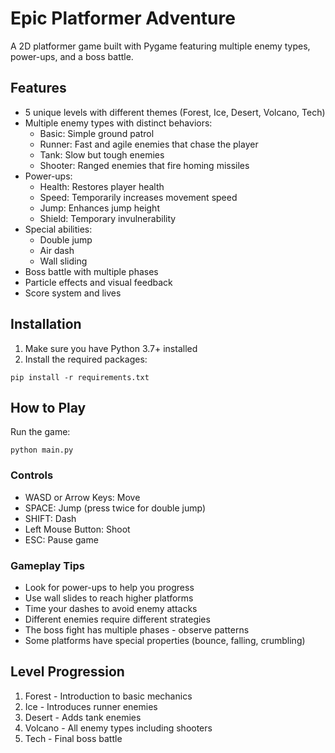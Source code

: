# Epic Platformer Adventure

A 2D platformer game built with Pygame featuring multiple enemy types, power-ups, and a boss battle.

## Features

- 5 unique levels with different themes (Forest, Ice, Desert, Volcano, Tech)
- Multiple enemy types with distinct behaviors:
  - Basic: Simple ground patrol
  - Runner: Fast and agile enemies that chase the player
  - Tank: Slow but tough enemies
  - Shooter: Ranged enemies that fire homing missiles
- Power-ups:
  - Health: Restores player health
  - Speed: Temporarily increases movement speed
  - Jump: Enhances jump height
  - Shield: Temporary invulnerability
- Special abilities:
  - Double jump
  - Air dash
  - Wall sliding
- Boss battle with multiple phases
- Particle effects and visual feedback
- Score system and lives

## Installation

1. Make sure you have Python 3.7+ installed
2. Install the required packages:
```
pip install -r requirements.txt
```

## How to Play

Run the game:
```
python main.py
```

### Controls

- WASD or Arrow Keys: Move
- SPACE: Jump (press twice for double jump)
- SHIFT: Dash
- Left Mouse Button: Shoot
- ESC: Pause game

### Gameplay Tips

- Look for power-ups to help you progress
- Use wall slides to reach higher platforms
- Time your dashes to avoid enemy attacks
- Different enemies require different strategies
- The boss fight has multiple phases - observe patterns
- Some platforms have special properties (bounce, falling, crumbling)

## Level Progression

1. Forest - Introduction to basic mechanics
2. Ice - Introduces runner enemies
3. Desert - Adds tank enemies
4. Volcano - All enemy types including shooters
5. Tech - Final boss battle